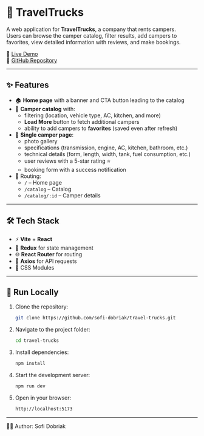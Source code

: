 # 🚐 TravelTrucks

A web application for **TravelTrucks**, a company that rents campers.  
Users can browse the camper catalog, filter results, add campers to favorites, view detailed information with reviews, and make bookings.  

🔗 [Live Demo](https://travel-trucks-eosin-iota.vercel.app/)  
📂 [GitHub Repository](https://github.com/sofi-dobriak/travel-trucks)

---

## ✨ Features
- 🏠 **Home page** with a banner and CTA button leading to the catalog  
- 📑 **Camper catalog** with:
  - filtering (location, vehicle type, AC, kitchen, and more)  
  - **Load More** button to fetch additional campers  
  - ability to add campers to **favorites** (saved even after refresh)  
- 🚐 **Single camper page**:
  - photo gallery  
  - specifications (transmission, engine, AC, kitchen, bathroom, etc.)  
  - technical details (form, length, width, tank, fuel consumption, etc.)  
  - user reviews with a 5-star rating ⭐  
  - booking form with a success notification  
- 🔗 Routing:  
  - `/` – Home page  
  - `/catalog` – Catalog  
  - `/catalog/:id` – Camper details  

---

## 🛠️ Tech Stack
- ⚡ **Vite** + **React**  
- 🔄 **Redux** for state management  
- 🌐 **React Router** for routing  
- 📡 **Axios** for API requests  
- 🎨 CSS Modules

---

## 🚀 Run Locally

1. Clone the repository:
   ```bash
   git clone https://github.com/sofi-dobriak/travel-trucks.git
2. Navigate to the project folder:
    ```bash
    cd travel-trucks
3. Install dependencies:
    ```bash
    npm install
4. Start the development server:
    ```bash
    npm run dev

5. Open in your browser:
    ```bash
    http://localhost:5173
---

👩‍💻 Author: Sofi Dobriak